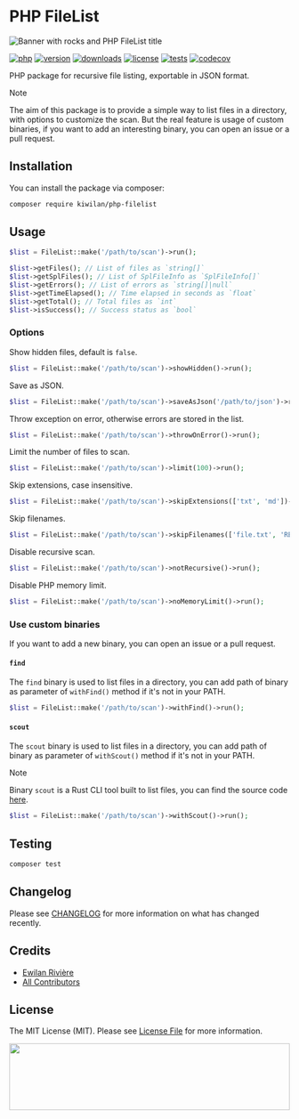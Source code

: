 # PHP FileList

![Banner with rocks and PHP FileList title](https://raw.githubusercontent.com/kiwilan/php-filelist/main/docs/banner.jpg)

[![php][php-version-src]][php-version-href]
[![version][version-src]][version-href]
[![downloads][downloads-src]][downloads-href]
[![license][license-src]][license-href]
[![tests][tests-src]][tests-href]
[![codecov][codecov-src]][codecov-href]

PHP package for recursive file listing, exportable in JSON format.

> [!NOTE]
> The aim of this package is to provide a simple way to list files in a directory, with options to customize the scan. But the real feature is usage of custom binaries, if you want to add an interesting binary, you can open an issue or a pull request.

## Installation

You can install the package via composer:

```bash
composer require kiwilan/php-filelist
```

## Usage

```php
$list = FileList::make('/path/to/scan')->run();

$list->getFiles(); // List of files as `string[]`
$list->getSplFiles(); // List of SplFileInfo as `SplFileInfo[]`
$list->getErrors(); // List of errors as `string[]|null`
$list->getTimeElapsed(); // Time elapsed in seconds as `float`
$list->getTotal(); // Total files as `int`
$list->isSuccess(); // Success status as `bool`
```

### Options

Show hidden files, default is `false`.

```php
$list = FileList::make('/path/to/scan')->showHidden()->run();
```

Save as JSON.

```php
$list = FileList::make('/path/to/scan')->saveAsJson('/path/to/json')->run();
```

Throw exception on error, otherwise errors are stored in the list.

```php
$list = FileList::make('/path/to/scan')->throwOnError()->run();
```

Limit the number of files to scan.

```php
$list = FileList::make('/path/to/scan')->limit(100)->run();
```

Skip extensions, case insensitive.

```php
$list = FileList::make('/path/to/scan')->skipExtensions(['txt', 'md'])->run();
```

Skip filenames.

```php
$list = FileList::make('/path/to/scan')->skipFilenames(['file.txt', 'README.md'])->run();
```

Disable recursive scan.

```php
$list = FileList::make('/path/to/scan')->notRecursive()->run();
```

Disable PHP memory limit.

```php
$list = FileList::make('/path/to/scan')->noMemoryLimit()->run();
```

### Use custom binaries

If you want to add a new binary, you can open an issue or a pull request.

#### `find`

The `find` binary is used to list files in a directory, you can add path of binary as parameter of `withFind()` method if it's not in your PATH.

```php
$list = FileList::make('/path/to/scan')->withFind()->run();
```

#### `scout`

The `scout` binary is used to list files in a directory, you can add path of binary as parameter of `withScout()` method if it's not in your PATH.

> [!NOTE]
> Binary `scout` is a Rust CLI tool built to list files, you can find the source code [here](https://github.com/ewilan-riviere/scout).

```php
$list = FileList::make('/path/to/scan')->withScout()->run();
```

## Testing

```bash
composer test
```

## Changelog

Please see [CHANGELOG](CHANGELOG.md) for more information on what has changed recently.

## Credits

-   [Ewilan Rivière](https://github.com/kiwilan)
-   [All Contributors](../../contributors)

## License

The MIT License (MIT). Please see [License File](LICENSE.md) for more information.

[<img src="https://user-images.githubusercontent.com/48261459/201463225-0a5a084e-df15-4b11-b1d2-40fafd3555cf.svg" height="120rem" width="100%" />](https://github.com/kiwilan)

[version-src]: https://img.shields.io/packagist/v/kiwilan/php-filelist.svg?style=flat&colorA=18181B&colorB=777BB4
[version-href]: https://packagist.org/packages/kiwilan/php-filelist
[php-version-src]: https://img.shields.io/static/v1?style=flat&label=PHP&message=v8.1&color=777BB4&logo=php&logoColor=ffffff&labelColor=18181b
[php-version-href]: https://www.php.net/
[downloads-src]: https://img.shields.io/packagist/dt/kiwilan/php-filelist.svg?style=flat&colorA=18181B&colorB=777BB4
[downloads-href]: https://packagist.org/packages/kiwilan/php-filelist
[license-src]: https://img.shields.io/github/license/kiwilan/php-filelist.svg?style=flat&colorA=18181B&colorB=777BB4
[license-href]: https://github.com/kiwilan/php-filelist/blob/main/README.md
[tests-src]: https://img.shields.io/github/actions/workflow/status/kiwilan/php-filelist/run-tests.yml?branch=main&label=tests&style=flat&colorA=18181B
[tests-href]: https://packagist.org/packages/kiwilan/php-filelist
[codecov-src]: https://codecov.io/gh/kiwilan/php-filelist/graph/badge.svg?token=LhW38C1VKZ
[codecov-href]: https://codecov.io/gh/kiwilan/php-filelist
